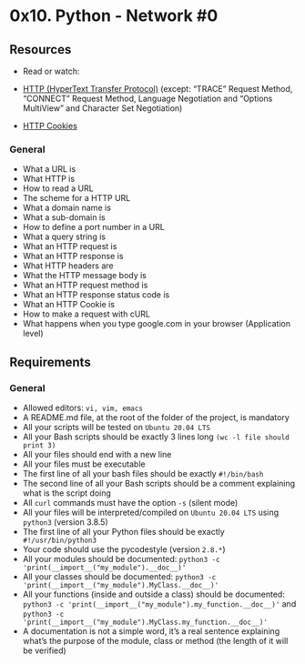 # 0x10. Python - Network #0

## Resources
+ Read or watch:

+ [HTTP (HyperText Transfer Protocol)](https://www3.ntu.edu.sg/home/ehchua/programming/webprogramming/HTTP_Basics.html)  (except: “TRACE” Request Method, “CONNECT” Request Method, Language Negotiation and “Options MultiView” and Character Set Negotiation)
+ [HTTP Cookies](https://developer.mozilla.org/en-US/docs/Web/HTTP/Cookies)

### General
+ What a URL is
+ What HTTP is
+ How to read a URL
+ The scheme for a HTTP URL
+ What a domain name is
+ What a sub-domain is
+ How to define a port number in a URL
+ What a query string is
+ What an HTTP request is
+ What an HTTP response is
+ What HTTP headers are
+ What the HTTP message body is
+ What an HTTP request method is
+ What an HTTP response status code is
+ What an HTTP Cookie is
+ How to make a request with cURL
+ What happens when you type google.com in your browser (Application level)

## Requirements
### General

+ Allowed editors: `vi, vim, emacs`
+ A README.md file, at the root of the folder of the project, is mandatory
+ All your scripts will be tested on `Ubuntu 20.04 LTS`
+ All your Bash scripts should be exactly 3 lines long `(wc -l file should print 3)`
+ All your files should end with a new line
+ All your files must be executable
+ The first line of all your bash files should be exactly `#!/bin/bash`
+ The second line of all your Bash scripts should be a comment explaining what is the script doing
+ All `curl` commands must have the option `-s` (silent mode)
+ All your files will be interpreted/compiled on `Ubuntu 20.04 LTS` using `python3` (version 3.8.5)
+ The first line of all your Python files should be exactly` #!/usr/bin/python3`
+ Your code should use the pycodestyle (version `2.8.*`)
+ All your modules should be documented: `python3 -c 'print(__import__("my_module").__doc__)'`
+ All your classes should be documented: `python3 -c 'print(__import__("my_module").MyClass.__doc__)'`
+ All your functions (inside and outside a class) should be documented: `python3 -c 'print(__import__("my_module").my_function.__doc__)'` and `python3 -c 'print(__import__("my_module").MyClass.my_function.__doc__)'`
+ A documentation is not a simple word, it’s a real sentence explaining what’s the purpose of the module, class or method (the length of it will be verified)
